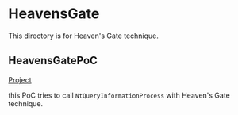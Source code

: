 # HeavensGate

This directory is for Heaven's Gate technique.

## HeavensGatePoC

[Project](./HeavensGatePoC)

this PoC tries to call `NtQueryInformationProcess` with Heaven's Gate technique.